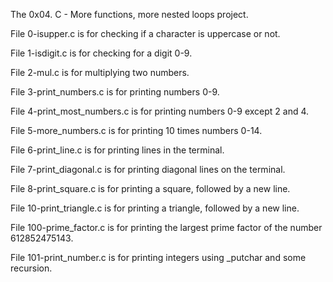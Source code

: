 The 0x04. C - More functions, more nested loops project.

File 0-isupper.c is for checking if a character is uppercase or not.

File 1-isdigit.c is for checking for a digit 0-9.

File 2-mul.c is for multiplying two numbers.

File 3-print_numbers.c is for printing numbers 0-9.

File 4-print_most_numbers.c is for printing numbers 0-9 except 2 and 4.

File 5-more_numbers.c is for printing 10 times numbers 0-14.

File 6-print_line.c is for printing lines in the terminal.

File 7-print_diagonal.c is for printing diagonal lines on the terminal.

File 8-print_square.c is for printing a square, followed by a new line.

File 10-print_triangle.c is for printing a triangle, followed by a new line.

File 100-prime_factor.c is for printing the largest prime factor of the number 612852475143.

File 101-print_number.c is for printing integers using _putchar and some recursion.
